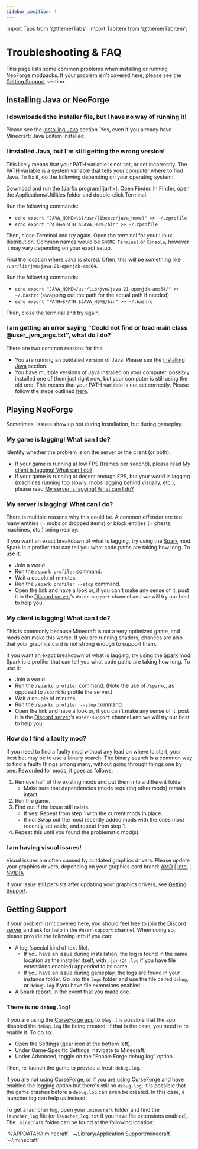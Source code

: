 ```yaml
---
sidebar_position: 4
---
```


import Tabs from '@theme/Tabs';
import TabItem from '@theme/TabItem';

# Troubleshooting & FAQ

This page lists some common problems when installing or running NeoForge modpacks. If your problem isn't covered here, please see the [Getting Support][support] section.

## Installing Java or NeoForge

### I downloaded the installer file, but I have no way of running it!

Please see the [Installing Java][installjava] section. Yes, even if you already have Minecraft: Java Edition installed.

### I installed Java, but I'm still getting the wrong version!

This likely means that your PATH variable is not set, or set incorrectly. The PATH variable is a system variable that tells your computer where to find Java. To fix it, do the following depending on your operating system:

<Tabs defaultValue="windows">
  <TabItem value="windows" label="Windows">
Download and run the [Jarfix program][jarfix].
  </TabItem>
  <TabItem value="macos" label="MacOS">
Open Finder. In Finder, open the Applications/Utilities folder and double-click Terminal.

Run the following commands:

- `echo export "JAVA_HOME=\$(/usr/libexec/java_home)" >> ~/.zprofile`
- `echo export "PATH=$PATH:$JAVA_HOME/bin" >> ~/.zprofile`

Then, close Terminal and try again.
  </TabItem>
  <TabItem value="linux" label="Linux">
Open the terminal for your Linux distribution. Common names would be `GNOME Terminal` or `Konsole`, however it may vary depending on your exact setup.

Find the location where Java is stored. Often, this will be something like `/usr/lib/jvm/java-21-openjdk-amd64`.

Run the following commands:

- `echo export "JAVA_HOME=/usr/lib/jvm/java-21-openjdk-amd64/" >> ~/.bashrc` (swapping out the path for the actual path if needed)
- `echo export "PATH=$PATH:$JAVA_HOME/bin" >> ~/.bashrc`

Then, close the terminal and try again.
  </TabItem>
</Tabs>

### I am getting an error saying "Could not find or load main class @user_jvm_args.txt", what do I do?

There are two common reasons for this:

- You are running an outdated version of Java. Please see the [Installing Java][installjava] section.
- You have multiple versions of Java installed on your computer, possibly installed one of them just right now, but your computer is still using the old one. This means that your PATH variable is not set correctly. Please follow the steps outlined [here][wrongjava].

## Playing NeoForge

Sometimes, issues show up not during installation, but during gameplay.

### My game is lagging! What can I do?

Identify whether the problem is on the server or the client (or both).

- If your game is running at low FPS (frames per second), please read [My client is lagging! What can I do?][clientlag]
- If your game is running at decent enough FPS, but your world is lagging (machines running too slowly, mobs lagging behind visually, etc.), please read [My server is lagging! What can I do?][serverlag]

### My server is lagging! What can I do?

There is multiple reasons why this could be. A common offender are too many entities (= mobs or dropped items) or block entities (= chests, machines, etc.) being nearby.

If you want an exact breakdown of what is lagging, try using the [Spark][spark] mod. Spark is a profiler that can tell you what code paths are taking how long. To use it:

- Join a world.
- Run the `/spark profiler` command.
- Wait a couple of minutes.
- Run the `/spark profiler --stop` command.
- Open the link and have a look or, if you can't make any sense of it, post it in the [Discord server][support]'s `#user-support` channel and we will try our best to help you.

### My client is lagging! What can I do?

This is commonly because Minecraft is not a very optimized game, and mods can make this worse. If you are running shaders, chances are also that your graphics card is not strong enough to support them.

If you want an exact breakdown of what is lagging, try using the [Spark][spark] mod. Spark is a profiler that can tell you what code paths are taking how long. To use it:

- Join a world.
- Run the `/sparkc profiler` command. (Note the use of `/sparkc`, as opposed to `/spark` to profile the server.)
- Wait a couple of minutes.
- Run the `/sparkc profiler --stop` command.
- Open the link and have a look or, if you can't make any sense of it, post it in the [Discord server][support]'s `#user-support` channel and we will try our best to help you.

### How do I find a faulty mod?

If you need to find a faulty mod without any lead on where to start, your best bet may be to use a binary search. The binary search is a common way to find a faulty things among many, without going through things one by one. Reworded for mods, it goes as follows:

1. Remove half of the existing mods and put them into a different folder.
    - Make sure that dependencies (mods requiring other mods) remain intact.
2. Run the game.
3. Find out if the issue still exists.
    - If yes: Repeat from step 1 with the current mods in place.
    - If no: Swap out the most recently added mods with the ones most recently set aside, and repeat from step 1.
4. Repeat this until you found the problematic mod(s).

### I am having visual issues!

Visual issues are often caused by outdated graphics drivers. Please update your graphics drivers, depending on your graphics card brand: [AMD][amd] | [Intel][intel] | [NVIDIA][nvidia]

If your issue still persists after updating your graphics drivers, see [Getting Support][support].

## Getting Support

If your problem isn't covered here, you should feel free to join the [Discord server][discord] and ask for help in the `#user-support` channel. When doing so, please provide the following info if you can:

- A log (special kind of text file).
    - If you have an issue during installation, the log is found in the same location as the installer itself, with `.jar` (or `.log` if you have file extensions enabled) appended to its name.
    - If you have an issue during gameplay, the logs are found in your instance folder. Go into the `logs` folder and use the file called `debug`, or `debug.log` if you have file extensions enabled.
- A [Spark report][sparkreport], in the event that you made one.

### There is no `debug.log`!

If you are using the [CurseForge app][curseforge] to play, it is possible that the app disabled the `debug.log` file being created. If that is the case, you need to re-enable it. To do so:

- Open the Settings (gear icon at the bottom left).
- Under Game-Specific Settings, navigate to Minecraft.
- Under Advanced, toggle on the "Enable Forge debug.log" option.

Then, re-launch the game to provide a fresh `debug.log`.

If you are not using CurseForge, or if you are using CurseForge and have enabled the logging option but there's still no `debug.log`, it is possible that the game crashes before a `debug.log` can even be created. In this case, a launcher log can help us instead.

To get a launcher log, open your `.minecraft` folder and find the `launcher_log` file (or `launcher_log.txt` if you have file extensions enabled). The `.minecraft` folder can be found at the following location:

<Tabs defaultValue="windows">
  <TabItem value="windows" label="Windows">
`%APPDATA%\.minecraft`
  </TabItem>
  <TabItem value="macos" label="MacOS">
`~/Library/Application Support/minecraft`
  </TabItem>
  <TabItem value="linux" label="Linux">
`~/.minecraft`
  </TabItem>
</Tabs>

[amd]: https://www.amd.com/en/support
[clientlag]: #my-client-is-lagging-what-can-i-do
[curseforge]: launchers.md#curseforge-app
[discord]: https://discord.neoforged.net/
[intel]: https://www.intel.com/content/www/us/en/support/detect.html
[installjava]: index.md#installing-java
[jarfix]: https://johann.loefflmann.net/en/software/jarfix/index.html
[launcher]: launchers.md
[nvidia]: https://www.nvidia.com/download/index.aspx
[serverlag]: #my-server-is-lagging-what-can-i-do
[spark]: https://www.curseforge.com/minecraft/mc-mods/spark
[sparkreport]: #my-game-is-lagging-what-can-i-do
[support]: #getting-support
[wrongjava]: #i-installed-java-but-im-still-getting-the-wrong-version
